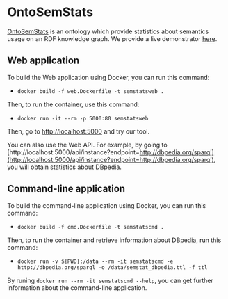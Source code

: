 # OntoSemStats

[OntoSemStats](http://cedric.cnam.fr/isid/ontologies/OntoSemStats.owl) is an ontology which provide statistics about
semantics usage on an RDF knowledge graph.
We provide a live demonstrator [here](https://ontosemstats.herokuapp.com/).

## Web application

To build the Web application using Docker, you can run this
command:

- `docker build -f web.Dockerfile -t semstatsweb .`

Then, to run the container, use this command:

- `docker run -it --rm -p 5000:80 semstatsweb`

Then, go to [http://localhost:5000](http://localhost:5000)
and try our tool.

You can also use the Web API. For example, by going to
[http://localhost:5000/api/instance?endpoint=http://dbpedia.org/sparql](http://localhost:5000/api/instance?endpoint=http://dbpedia.org/sparql),
you will obtain statistics about DBpedia.

## Command-line application

To build the command-line application using Docker, you can
run this command:

- `docker build -f cmd.Dockerfile -t semstatscmd .`

Then, to run the container and retrieve information about DBpedia,
run this command:

- `docker run -v ${PWD}:/data --rm -it semstatscmd -e http://dbpedia.org/sparql -o /data/semstat_dbpedia.ttl -f ttl`

By runing `docker run --rm -it semstatscmd --help`, you can
get further information about the command-line application.
